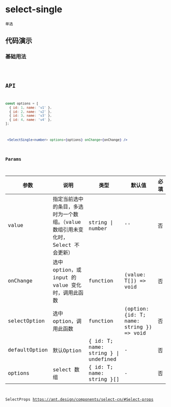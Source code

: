 # select-single

`单选`

## 代码演示

### 基础用法

<code src="./select-single-use.tsx" />

## API

```jsx | pure
const options = [
  { id: 1, name: 'v1' },
  { id: 2, name: 'v2' },
  { id: 3, name: 'v3' },
  { id: 4, name: 'v4' },
];
```

```jsx | pure
 <SelectSingle<number> options={options} onChange={onChange} />
```

### Params

| 参数          | 说明                                                                              | 类型                                 | 默认值                                   | 必填 |
| ------------- | --------------------------------------------------------------------------------- | ------------------------------------ | ---------------------------------------- | ---- |
| value         | 指定当前选中的条目，多选时为一个数组。（value 数组引用未变化时，Select 不会更新） | string \| number                     | ''                                       | 否   |
| onChange      | 选中 option，或 input 的 value 变化时，调用此函数                                 | function                             | (value: T[]) => void                     | 否   |
| selectOption  | 选中 option，调用此函数                                                           | function                             | (option: {id: T; name: string }) => void | 否   |
| defaultOption | 默认Option                                                                        | { id: T; name: string } \| undefined | -                                        | 否   |
| options       | select 数组                                                                       | { id: T; name: string }[]            | -                                        | 否   |

SelectProps https://ant.design/components/select-cn/#Select-props

